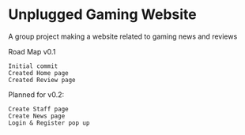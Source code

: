 # Unplugged Gaming Website
A group project making a website related to gaming news and reviews

Road Map
v0.1

    Initial commit
    Created Home page
    Created Review page

Planned for v0.2:

    Create Staff page
    Create News page
    Login & Register pop up
